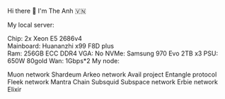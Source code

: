 Hi there 👋 I'm The Anh 🇻🇳      
              
My local server:     
  
    
Chip: 2x Xeon E5 2686v4  
Mainboard: Huananzhi x99 F8D plus     
Ram: 256GB ECC DDR4 
VGA: No
NVMe: Samsung 970 Evo 2TB x3
PSU: 650W 80gold
Wan: 1Gbps*2
My node:

Muon network
Shardeum
Arkeo network
Avail project
Entangle protocol
Fleek network
Mantra Chain
Subsquid
Subspace network
Erbie network
Elixir



